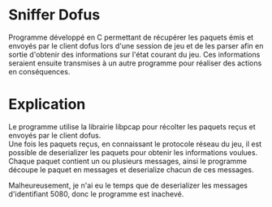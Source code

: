 # Sniffer Dofus

Programme développé en C permettant de récupérer les paquets émis et envoyés par le client dofus lors d'une session de jeu et de les parser afin en sortie d'obtenir des informations sur l'état courant du jeu. Ces informations seraient ensuite transmises à un autre programme pour réaliser des actions en conséquences.

# Explication

Le programme utilise la librairie libpcap pour récolter les paquets reçus et envoyés par le client dofus. <br>
Une fois les paquets reçus, en connaissant le protocole réseau du jeu, il est possible de deserializer les paquets pour obtenir les informations voulues. Chaque paquet contient un ou plusieurs messages, ainsi le programme découpe le paquet en messages et deserialize chacun de ces messages. <br>

Malheureusement, je n'ai eu le temps que de deserializer les messages d'identifiant 5080, donc le programme est inachevé.

